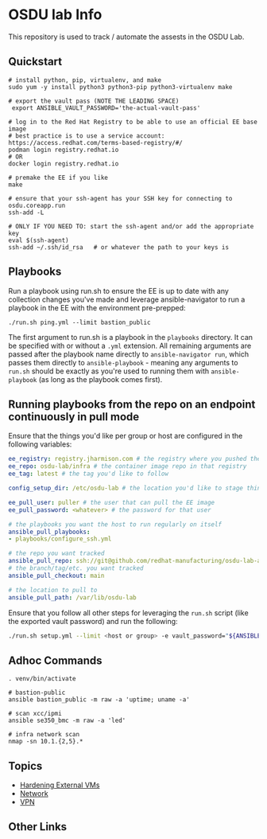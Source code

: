 # OSDU lab Info

This repository is used to track / automate the assests in the OSDU Lab.

## Quickstart

```
# install python, pip, virtualenv, and make
sudo yum -y install python3 python3-pip python3-virtualenv make

# export the vault pass (NOTE THE LEADING SPACE)
 export ANSIBLE_VAULT_PASSWORD='the-actual-vault-pass'

# log in to the Red Hat Registry to be able to use an official EE base image
# best practice is to use a service account: https://access.redhat.com/terms-based-registry/#/
podman login registry.redhat.io
# OR
docker login registry.redhat.io

# premake the EE if you like
make

# ensure that your ssh-agent has your SSH key for connecting to osdu.coreapp.run
ssh-add -L

# ONLY IF YOU NEED TO: start the ssh-agent and/or add the appropriate key
eval $(ssh-agent)
ssh-add ~/.ssh/id_rsa   # or whatever the path to your keys is
```

## Playbooks

Run a playbook using run.sh to ensure the EE is up to date with any collection changes you've made and leverage ansible-navigator to run a playbook in the EE with the environment pre-prepped:

```
./run.sh ping.yml --limit bastion_public
```

The first argument to run.sh is a playbook in the `playbooks` directory. It can be specified with or without a `.yml` extension. All remaining arguments are passed after the playbook name directly to `ansible-navigator run`, which passes them directly to `ansible-playbook` - meaning any arguments to `run.sh` should be exactly as you're used to running them with `ansible-playbook` (as long as the playbook comes first).

## Running playbooks from the repo on an endpoint continuously in pull mode

Ensure that the things you'd like per group or host are configured in the following variables:

```yaml
ee_registry: registry.jharmison.com # the registry where you pushed the built EE collection
ee_repo: osdu-lab/infra # the container image repo in that registry
ee_tag: latest # the tag you'd like to follow

config_setup_dir: /etc/osdu-lab # the location you'd like to stage things like secrets, ssh keys, etc. on the endpoint (root-only readable)

ee_pull_user: puller # the user that can pull the EE image
ee_pull_password: <whatever> # the password for that user

# the playbooks you want the host to run regularly on itself
ansible_pull_playbooks:
- playbooks/configure_ssh.yml

# the repo you want tracked
ansible_pull_repo: ssh://git@github.com/redhat-manufacturing/osdu-lab-ansible.git
# the branch/tag/etc. you want tracked
ansible_pull_checkout: main

# the location to pull to
ansible_pull_path: /var/lib/osdu-lab
```

Ensure that you follow all other steps for leveraging the `run.sh` script (like the exported vault password) and run the following:

```sh
./run.sh setup.yml --limit <host or group> -e vault_password="${ANSIBLE_VAULT_PASSWORD}"
```

## Adhoc Commands

```
. venv/bin/activate

# bastion-public
ansible bastion_public -m raw -a 'uptime; uname -a'

# scan xcc/ipmi
ansible se350_bmc -m raw -a 'led'

# infra network scan
nmap -sn 10.1.{2,5}.*
```

## Topics

- [Hardening External VMs](docs/HARDENING.md)
- [Network](docs/NETWORK.md)
- [VPN](docs/VPN.md)

## Other Links

